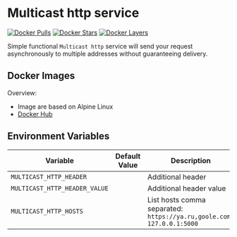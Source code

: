 Multicast http service
======================

[![Docker Pulls](https://img.shields.io/docker/pulls/avaslev/multicast-http.svg)](https://hub.docker.com/r/avaslev/multicast-http)
[![Docker Stars](https://img.shields.io/docker/stars/avaslev/multicast-http.svg)](https://hub.docker.com/r/avaslev/multicast-http)
[![Docker Layers](https://images.microbadger.com/badges/image/avaslev/multicast-http.svg)](https://microbadger.com/images/avaslev/multicast-http)

Simple functional `Multicast http` service will send your request asynchronously to multiple addresses without guaranteeing delivery.

## Docker Images

Overview:

* Image are based on Alpine Linux
* [Docker Hub](https://hub.docker.com/r/avaslev/multicast-http)

## Environment Variables

| Variable                                   | Default Value              | Description                                     |
| ------------------------------------------ | -------------------------- | ----------------------------------              |
| `MULTICAST_HTTP_HEADER`                    |                            | Additional header                               |
| `MULTICAST_HTTP_HEADER_VALUE`              |                            | Additional header value                         |
| `MULTICAST_HTTP_HOSTS`                     |                            | List hosts comma separated: `https://ya.ru,goole.com, 127.0.0.1:5000`   |
